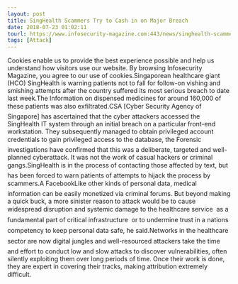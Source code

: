 ```yaml
---
layout: post
title: SingHealth Scammers Try to Cash in on Major Breach
date: 2018-07-23 01:02:11
tourl: https://www.infosecurity-magazine.com:443/news/singhealth-scammers-try-cash-major/
tags: [Attack]
---
```

Cookies enable us to provide the best experience possible and help us understand how visitors use our website. By browsing Infosecurity Magazine, you agree to our use of cookies.Singaporean healthcare giant (HCO) SingHealth is warning patients not to fall for follow-on vishing and smishing attempts after the country suffered its most serious breach to date last week.The Information on dispensed medicines for around 160,000 of these patients was also exfiltrated.CSA [Cyber Security Agency of Singapore] has ascertained that the cyber attackers accessed the SingHealth IT system through an initial breach on a particular front-end workstation. They subsequently managed to obtain privileged account credentials to gain privileged access to the database, the Forensic investigations have confirmed that this was a deliberate, targeted and well-planned cyberattack. It was not the work of casual hackers or criminal gangs.SingHealth is in the process of contacting those affected by text, but has been forced to warn patients of attempts to hijack the process by scammers.A FacebookLike other kinds of personal data, medical information can be easily monetized via criminal forums. But beyond making a quick buck, a more sinister reason to attack would be to cause widespread disruption and systemic damage to the healthcare service  as a fundamental part of critical infrastructure  or to undermine trust in a nations competency to keep personal data safe, he said.Networks in the healthcare sector are now digital jungles and well-resourced attackers take the time and effort to conduct low and slow attacks to discover vulnerabilities, often silently exploiting them over long periods of time. Once their work is done, they are expert in covering their tracks, making attribution extremely difficult.